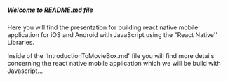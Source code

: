 ##### Welcome to README.md file

Here you will find the presentation for building react native mobile application for iOS and Android with JavaScript using the "React Native'' Libraries.

Inside of the 'IntroductionToMovieBox.md' file you will find more details concerning the react native mobile application which we will be build with Javascript...


